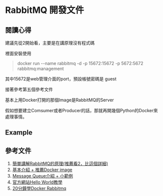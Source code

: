 # RabbitMQ 開發文件

## 閱讀心得

建議先從2開始看，主要是在講原理沒有程式碼

裡面安裝使用

> docker run --name rabbitmq -d -p 15672:15672 -p 5672:5672 rabbitmq:management

其中15672是web管理介面的port，預設帳號密碼是 guest

接著參考第五個參考文件

基本上用Docker打開的那個Image是RabbitMQ的Server

假如想要建立Comsumer或者Producer的話，那就再開幾個Python的Docker來處理事情。


## Example

## 參考文件

1. [簡單講解RabbitMQ的原理(推薦看2，比這個詳細)](https://zamhuang.medium.com/rabbitmq-%E4%BA%94%E5%88%86%E9%90%98%E8%BC%95%E9%AC%86%E4%BA%86%E8%A7%A3-rabbitmq-%E9%81%8B%E4%BD%9C-fcaecbaa69d4)
2. [基本介紹 + 推薦Docker image](https://kucw.github.io/blog/2020/11/rabbitmq/)
3. [Message Queue介紹 + 小範例](https://ithelp.ithome.com.tw/articles/10238631)
4. [官方網站Hello World教學](https://www.rabbitmq.com/tutorials/tutorial-one-python.html)
5. [20分鐘學Docker Rabbitmq](https://www.architect.io/blog/2021-01-19/rabbitmq-docker-tutorial/)


